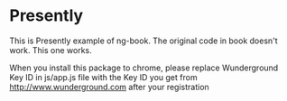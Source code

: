 Presently
=========

This is Presently example of ng-book. The original code in book doesn't work. This one works.

When you install this package to chrome, please replace Wunderground Key ID  in js/app.js file with the Key ID 
you get from http://www.wunderground.com after your registration
